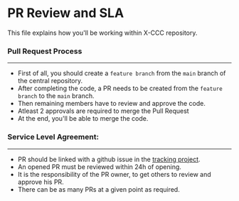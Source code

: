 # PR Review and SLA

<!-- Xgrid Cloud Cost Control -->

This file explains how you'll be working within X-CCC repository.

### Pull Request Process

---

- First of all, you should create a `feature branch` from the `main` branch of the central repository.
- After completing the code, a PR needs to be created from the `feature branch` to the `main` branch.
- Then remaining members have to review and approve the code.
- Atleast 2 approvals are required to merge the Pull Request
- At the end, you'll be able to merge the code.

### Service Level Agreement:

---

- PR should be linked with a github issue in the [tracking project](https://github.com/orgs/X-CBG/projects/65/views/1).
- An opened PR must be reviewed within 24h of opening.
- It is the responsibility of the PR owner, to get others to review and approve his PR.
- There can be as many PRs at a given point as required.
